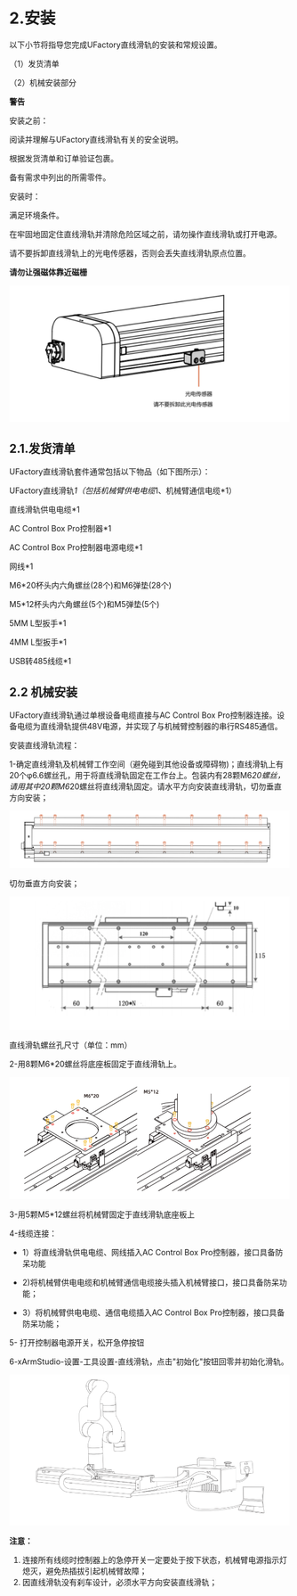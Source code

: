 # 2.安装

以下小节将指导您完成UFactory直线滑轨的安装和常规设置。

（1）发货清单

（2）机械安装部分

**警告**

安装之前：

阅读并理解与UFactory直线滑轨有关的安全说明。

根据发货清单和订单验证包裹。

备有需求中列出的所需零件。

安装时：

满足环境条件。

在牢固地固定住直线滑轨并清除危险区域之前，请勿操作直线滑轨或打开电源。

请不要拆卸直线滑轨上的光电传感器，否则会丢失直线滑轨原点位置。

**请勿让强磁体靠近磁栅**

![](assets/img_4.png)

## 2.1.发货清单

UFactory直线滑轨套件通常包括以下物品（如下图所示）：

UFactory直线滑轨*1（包括机械臂供电电缆*1、机械臂通信电缆*1）

直线滑轨供电电缆*1


AC Control Box Pro控制器*1

AC Control Box Pro控制器电源电缆*1

网线*1

M6*20杯头内六角螺丝(28个)和M6弹垫(28个)

M5*12杯头内六角螺丝(5个)和M5弹垫(5个)

5MM L型扳手*1

4MM L型扳手*1

USB转485线缆*1

## 2.2 机械安装
UFactory直线滑轨通过单根设备电缆直接与AC Control Box Pro控制器连接。设备电缆为直线滑轨提供48V电源，并实现了与机械臂控制器的串行RS485通信。

 

安装直线滑轨流程：

1-确定直线滑轨及机械臂工作空间（避免碰到其他设备或障碍物)；直线滑轨上有20个φ6.6螺丝孔，用于将直线滑轨固定在工作台上。包装内有28颗M6*20螺丝，请用其中20颗M6*20螺丝将直线滑轨固定。请水平方向安装直线滑轨，切勿垂直方向安装；

![img_5.png](assets/img_5.png)


切勿垂直方向安装；

![img_7.png](assets/img_7.png)

直线滑轨螺丝孔尺寸（单位：mm）





2-用8颗M6*20螺丝将底座板固定于直线滑轨上。

![img_8.png](assets/img_8.png)

3-用5颗M5*12螺丝将机械臂固定于直线滑轨底座板上

4-线缆连接：

* 1）将直线滑轨供电电缆、网线插入AC Control Box Pro控制器，接口具备防呆功能

* 2)将机械臂供电电缆和机械臂通信电缆接头插入机械臂接口，接口具备防呆功能；

* 3）将机械臂供电电缆、通信电缆插入AC Control Box Pro控制器，接口具备防呆功能；

5- 打开控制器电源开关，松开急停按钮

6-xArmStudio-设置-工具设置-直线滑轨，点击"初始化"按钮回零并初始化滑轨。

![img_9.png](assets/img_9.png)

**注意：**
   1. 连接所有线缆时控制器上的急停开关一定要处于按下状态，机械臂电源指示灯熄灭，避免热插拔引起机械臂故障； 
   2. 因直线滑轨没有刹车设计，必须水平方向安装直线滑轨；